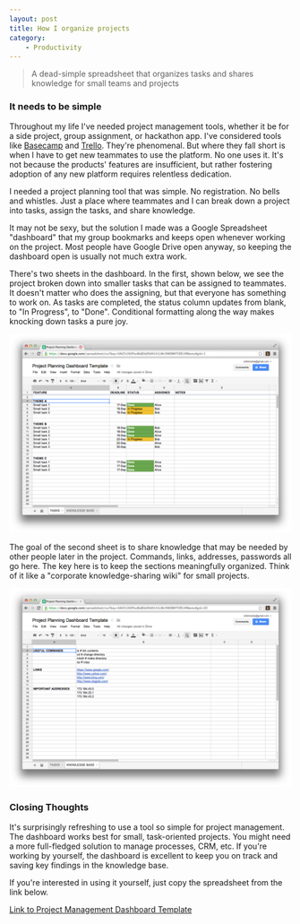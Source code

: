 ```yaml
---
layout: post
title: How I organize projects
category:
    - Productivity
---
```


> A dead-simple spreadsheet that organizes tasks and shares knowledge for small teams and projects

### It needs to be simple
Throughout my life I've needed project management tools, whether it be for a side project, group assignment, or hackathon app. I've considered tools like [Basecamp](https://basecamp.com/) and [Trello](https://trello.com/). They're phenomenal. But where they fall short is when I have to get new teammates to use the platform. No one uses it. It's not because the products' features are insufficient, but rather fostering adoption of any new platform requires relentless dedication.

I needed a project planning tool that was simple. No registration. No bells and whistles. Just a place where teammates and I can break down a project into tasks, assign the tasks, and share knowledge.

It may not be sexy, but the solution I made was a Google Spreadsheet "dashboard" that my group bookmarks and keeps open whenever working on the project. Most people have Google Drive open anyway, so keeping the dashboard open is usually not much extra work.

There's two sheets in the dashboard. In the first, shown below, we see the project broken down into smaller tasks that can be assigned to teammates. It doesn't matter who does the assigning, but that everyone has something to work on. As tasks are completed, the status column updates from blank, to "In Progress", to "Done". Conditional formatting along the way makes knocking down tasks a pure joy.

![](/static/organize-projects/screenshot1.png)

The goal of the second sheet is to share knowledge that may be needed by other people later in the project. Commands, links, addresses, passwords all go here. The key here is to keep the sections meaningfully organized. Think of it like a "corporate knowledge-sharing wiki" for small projects.

![](/static/organize-projects/screenshot2.png)

### Closing Thoughts
It's surprisingly refreshing to use a tool so simple for project management. The dashboard works best for small, task-oriented projects. You might need a more full-fledged solution to manage processes, CRM, etc. If you're working by yourself, the dashboard is excellent to keep you on track and saving key findings in the knowledge base.

If you're interested in using it yourself, just copy the spreadsheet from the link below.

[Link to Project Management Dashboard Template](https://docs.google.com/spreadsheets/d/1jzlLcYxgx2546zvNLEsnJgr90yA1BteUw_276ZrmzF8/edit?usp=sharing)
